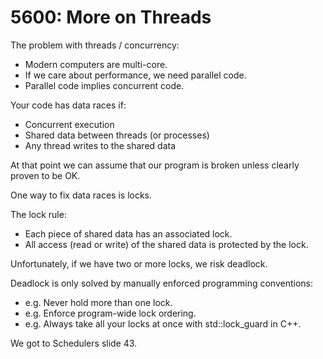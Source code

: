 
# 5600: More on Threads

The problem with threads / concurrency:

 - Modern computers are multi-core.
 - If we care about performance, we need parallel code.
 - Parallel code implies concurrent code.

Your code has data races if:

 - Concurrent execution
 - Shared data between threads (or processes)
 - Any thread writes to the shared data

At that point we can assume that our program is broken unless
clearly proven to be OK.

One way to fix data races is locks.

The lock rule:

 - Each piece of shared data has an associated lock.
 - All access (read or write) of the shared data is protected by the lock.

Unfortunately, if we have two or more locks, we risk deadlock.

Deadlock is only solved by manually enforced programming conventions:

 - e.g. Never hold more than one lock.
 - e.g. Enforce program-wide lock ordering.
 - e.g. Always take all your locks at once with std::lock_guard in C++.

We got to Schedulers slide 43.






